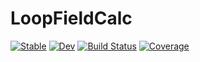 # LoopFieldCalc

[![Stable](https://img.shields.io/badge/docs-stable-blue.svg)](https://archermarx.github.io/LoopFieldCalc.jl/stable)
[![Dev](https://img.shields.io/badge/docs-dev-blue.svg)](https://archermarx.github.io/LoopFieldCalc.jl/dev)
[![Build Status](https://travis-ci.com/archermarx/LoopFieldCalc.jl.svg?branch=master)](https://travis-ci.com/archermarx/LoopFieldCalc.jl)
[![Coverage](https://codecov.io/gh/archermarx/LoopFieldCalc.jl/branch/master/graph/badge.svg)](https://codecov.io/gh/archermarx/LoopFieldCalc.jl)
